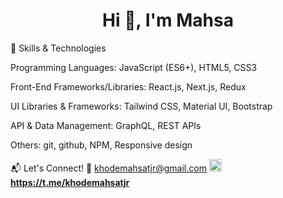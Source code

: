 <h1 align="center">Hi 👋, I'm Mahsa</h1>


🔧 Skills & Technologies

Programming Languages: JavaScript (ES6+), HTML5, CSS3

Front-End Frameworks/Libraries: React.js, Next.js, Redux

UI Libraries & Frameworks: Tailwind CSS, Material UI, Bootstrap

API & Data Management: GraphQL, REST APIs

Others: git, github, NPM, Responsive design

📬 Let's Connect!
 📧 khodemahsatjr@gmail.com
  <img src="https://www.vectorlogo.zone/logos/telegram/telegram-icon.svg" alt="telgram" width="20" height="20"/> **https://t.me/khodemahsatjr**


